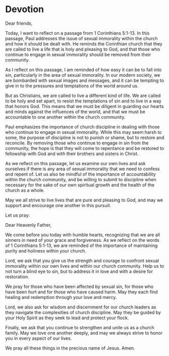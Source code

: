 # Devotion

Dear friends,

Today, I want to reflect on a passage from 1 Corinthians 5:1-13. In this passage, Paul addresses the issue of sexual immorality within the church and how it should be dealt with. He reminds the Corinthian church that they are called to live a life that is holy and pleasing to God, and that those who continue to engage in sexual immorality should be removed from their community.

As I reflect on this passage, I am reminded of how easy it can be to fall into sin, particularly in the area of sexual immorality. In our modern society, we are bombarded with sexual images and messages, and it can be tempting to give in to the pressures and temptations of the world around us.

But as Christians, we are called to live a different kind of life. We are called to be holy and set apart, to resist the temptations of sin and to live in a way that honors God. This means that we must be diligent in guarding our hearts and minds against the influences of the world, and that we must be accountable to one another within the church community.

Paul emphasizes the importance of church discipline in dealing with those who continue to engage in sexual immorality. While this may seem harsh to some, the purpose of discipline is not to punish or shame, but to restore and reconcile. By removing those who continue to engage in sin from the community, the hope is that they will come to repentance and be restored to fellowship with God and with their brothers and sisters in Christ.

As we reflect on this passage, let us examine our own lives and ask ourselves if there is any area of sexual immorality that we need to confess and repent of. Let us also be mindful of the importance of accountability within the church community, and be willing to submit to discipline when necessary for the sake of our own spiritual growth and the health of the church as a whole.

May we all strive to live lives that are pure and pleasing to God, and may we support and encourage one another in this pursuit.

Let us pray:

Dear Heavenly Father,

We come before you today with humble hearts, recognizing that we are all sinners in need of your grace and forgiveness. As we reflect on the words of 1 Corinthians 5:1-13, we are reminded of the importance of maintaining purity and holiness within your church.

Lord, we ask that you give us the strength and courage to confront sexual immorality within our own lives and within our church community. Help us to not turn a blind eye to sin, but to address it in love and with a desire for restoration.

We pray for those who have been affected by sexual sin, for those who have been hurt and for those who have caused harm. May they each find healing and redemption through your love and mercy.

Lord, we also ask for wisdom and discernment for our church leaders as they navigate the complexities of church discipline. May they be guided by your Holy Spirit as they seek to lead and protect your flock.

Finally, we ask that you continue to strengthen and unite us as a church family. May we love one another deeply, and may we always strive to honor you in every aspect of our lives.

We pray all these things in the precious name of Jesus. Amen.